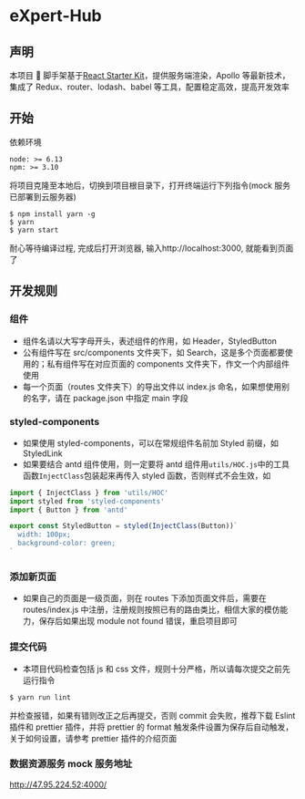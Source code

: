 # eXpert-Hub

## 声明

本项目  脚手架基于[React Starter Kit](https://www.reactstarterkit.com)，提供服务端渲染，Apollo 等最新技术，集成了 Redux、router、lodash、babel 等工具，配置稳定高效，提高开发效率

## 开始

依赖环境

```
node: >= 6.13
npm: >= 3.10
```

将项目克隆至本地后，切换到项目根目录下，打开终端运行下列指令(mock 服务已部署到云服务器)

```shell
$ npm install yarn -g
$ yarn
$ yarn start
```

耐心等待编译过程, 完成后打开浏览器, 输入http://localhost:3000, 就能看到页面了

## 开发规则

### 组件

* 组件名请以大写字母开头，表述组件的作用，如 Header，StyledButton
* 公有组件写在 src/components 文件夹下，如 Search，这是多个页面都要使用的；私有组件写在对应页面的 components 文件夹下，作文一个内部组件使用
* 每一个页面（routes 文件夹下）的导出文件以 index.js 命名，如果想使用别的名字，请在 package.json 中指定 main 字段

### styled-components

* 如果使用 styled-components，可以在常规组件名前加 Styled 前缀，如 StyledLink
* 如果要结合 antd 组件使用，则一定要将 antd 组件用`utils/HOC.js`中的工具函数`InjectClass`包装起来再传入 styled 函数，否则样式不会生效，如

```javascript
import { InjectClass } from 'utils/HOC'
import styled from 'styled-components'
import { Button } from 'antd'

export const StyledButton = styled(InjectClass(Button))`
  width: 100px;
  background-color: green;
`
```

### 添加新页面

* 如果自己的页面是一级页面，则在 routes 下添加页面文件后，需要在 routes/index.js 中注册，注册规则按照已有的路由类比，相信大家的模仿能力，保存后如果出现 module not found 错误，重启项目即可

### 提交代码

* 本项目代码检查包括 js 和 css 文件，规则十分严格，所以请每次提交之前先运行指令

```shell
$ yarn run lint
```

并检查报错，如果有错则改正之后再提交，否则 commit 会失败，推荐下载 Eslint 插件和 prettier 插件，并将 prettier 的 format 触发条件设置为保存后自动触发，关于如何设置，请参考 prettier 插件的介绍页面

### 数据资源服务 mock 服务地址

http://47.95.224.52:4000/
